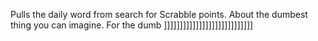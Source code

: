 Pulls the daily word from search for Scrabble points. About the dumbest thing you can imagine. For the dumb ]]]]]]]]]]]]]]]]]]]]]]]]]]]]
